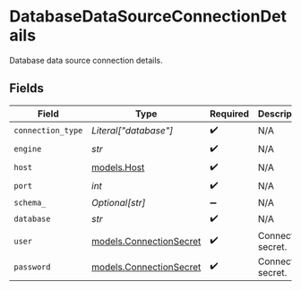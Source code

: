 # DatabaseDataSourceConnectionDetails

Database data source connection details.


## Fields

| Field                                                    | Type                                                     | Required                                                 | Description                                              |
| -------------------------------------------------------- | -------------------------------------------------------- | -------------------------------------------------------- | -------------------------------------------------------- |
| `connection_type`                                        | *Literal["database"]*                                    | :heavy_check_mark:                                       | N/A                                                      |
| `engine`                                                 | *str*                                                    | :heavy_check_mark:                                       | N/A                                                      |
| `host`                                                   | [models.Host](../models/host.md)                         | :heavy_check_mark:                                       | N/A                                                      |
| `port`                                                   | *int*                                                    | :heavy_check_mark:                                       | N/A                                                      |
| `schema_`                                                | *Optional[str]*                                          | :heavy_minus_sign:                                       | N/A                                                      |
| `database`                                               | *str*                                                    | :heavy_check_mark:                                       | N/A                                                      |
| `user`                                                   | [models.ConnectionSecret](../models/connectionsecret.md) | :heavy_check_mark:                                       | Connection secret.                                       |
| `password`                                               | [models.ConnectionSecret](../models/connectionsecret.md) | :heavy_check_mark:                                       | Connection secret.                                       |